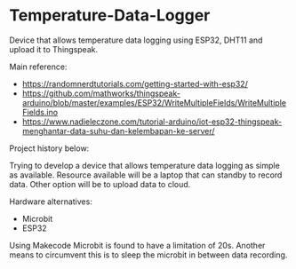 # Temperature-Data-Logger

Device that allows temperature data logging using ESP32, DHT11 and upload it to Thingspeak.

Main reference:
- https://randomnerdtutorials.com/getting-started-with-esp32/
- https://github.com/mathworks/thingspeak-arduino/blob/master/examples/ESP32/WriteMultipleFields/WriteMultipleFields.ino
- https://www.nadieleczone.com/tutorial-arduino/iot-esp32-thingspeak-menghantar-data-suhu-dan-kelembapan-ke-server/


Project history below:

Trying to develop a device that allows temperature data logging as simple as available.
Resource available will be a laptop that can standby to record data.
Other option will be to upload data to cloud.

Hardware alternatives:
- Microbit
- ESP32


Using Makecode Microbit is found to have a limitation of 20s. Another means to circumvent this is to sleep the microbit in between data recording.

